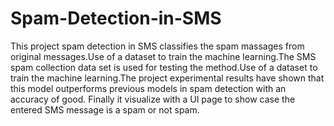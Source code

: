 # Spam-Detection-in-SMS
This project spam detection in SMS classifies the spam massages from original messages.Use of a dataset to train the machine learning.The SMS spam collection data set is used for testing the method.Use of a dataset to train the machine learning.The project experimental results have shown that this model outperforms previous models in spam detection with an accuracy of good.
Finally it visualize with a UI page to show case the entered SMS message is a spam or not spam.
